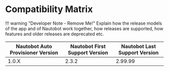 # Compatibility Matrix

!!! warning "Developer Note - Remove Me!"
    Explain how the release models of the app and of Nautobot work together, how releases are supported, how features and older releases are deprecated etc.

| Nautobot Auto Provisioner Version | Nautobot First Support Version | Nautobot Last Support Version |
| ------------- | -------------------- | ------------- |
| 1.0.X         | 2.3.2                | 2.99.99        |
